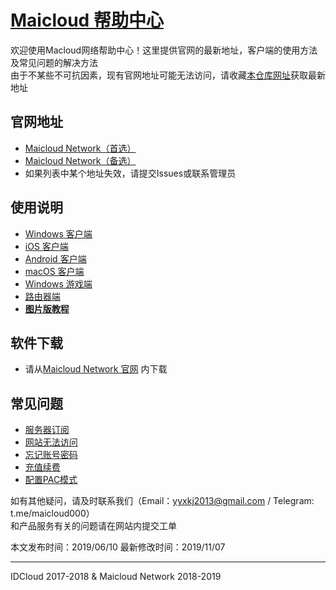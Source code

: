 # [Maicloud 帮助中心](/README.md)

欢迎使用Macloud网络帮助中心！这里提供官网的最新地址，客户端的使用方法及常见问题的解决方法  
由于不某些不可抗因素，现有官网地址可能无法访问，请收藏[本仓库网址](https://github.com/yyxkj2013/Maicloud)获取最新地址

## 官网地址
- [Maicloud Network（首选）](https://www.maicloud.vip) 
- [Maicloud Network（备选）](https://maicloud.vip) 
- 如果列表中某个地址失效，请提交Issues或联系管理员

## 使用说明
- [Windows 客户端](/help/windows.md)
- [iOS 客户端](help/ios.md)
- [Android 客户端](help/android.md)
- [macOS 客户端](help/macos.md)
- [Windows 游戏端](help/sstap.md)
- [路由器端](help/router.md)
- [**图片版教程**](https://www.maicloud.vip/user/announcement)

## 软件下载
- 请从[Maicloud Network 官网](https://www.maicloud.vip) 内下载

## 常见问题
- [服务器订阅](help/subscribe.md)
- [网站无法访问](help/siteaccess.md)
- [忘记账号密码](help/password.md)
- [充值续费](help/pay.md)
- [配置PAC模式](help/pac.md)



如有其他疑问，请及时联系我们（Email：yyxkj2013@gmail.com / Telegram: t.me/maicloud000）  
和产品服务有关的问题请在网站内提交工单 

本文发布时间：2019/06/10
最新修改时间：2019/11/07

---

IDCloud 2017-2018 & Maicloud Network 2018-2019
